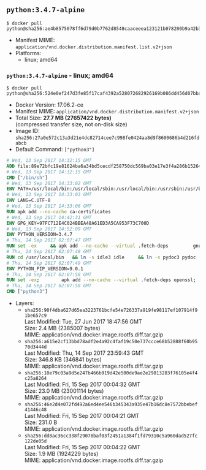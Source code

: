 ## `python:3.4.7-alpine`

```console
$ docker pull python@sha256:ae4b8575078ff6d79d0b7762d8548caaceeea123121b078200b9a42b37e47307
```

-	Manifest MIME: `application/vnd.docker.distribution.manifest.list.v2+json`
-	Platforms:
	-	linux; amd64

### `python:3.4.7-alpine` - linux; amd64

```console
$ docker pull python@sha256:524e0ef247d3fe85f17caf4392a528072682926169b086dd456d07bba8280af8
```

-	Docker Version: 17.06.2-ce
-	Manifest MIME: `application/vnd.docker.distribution.manifest.v2+json`
-	Total Size: **27.7 MB (27657422 bytes)**  
	(compressed transfer size, not on-disk size)
-	Image ID: `sha256:27a0e572c13a3d21e4dc82714cee7c998fe0424aa8d9f8600686b4d216fdabcb`
-	Default Command: `["python3"]`

```dockerfile
# Wed, 13 Sep 2017 14:32:15 GMT
ADD file:89e72bfc19e81624ba6a34bd5cecdf258750dc569ba03e17e3f4a286b1526461 in / 
# Wed, 13 Sep 2017 14:32:15 GMT
CMD ["/bin/sh"]
# Wed, 13 Sep 2017 14:33:02 GMT
ENV PATH=/usr/local/bin:/usr/local/sbin:/usr/local/bin:/usr/sbin:/usr/bin:/sbin:/bin
# Wed, 13 Sep 2017 14:33:03 GMT
ENV LANG=C.UTF-8
# Wed, 13 Sep 2017 14:33:06 GMT
RUN apk add --no-cache ca-certificates
# Wed, 13 Sep 2017 14:42:31 GMT
ENV GPG_KEY=97FC712E4C024BBEA48A61ED3A5CA953F73C700D
# Wed, 13 Sep 2017 14:52:09 GMT
ENV PYTHON_VERSION=3.4.7
# Thu, 14 Sep 2017 02:07:47 GMT
RUN set -ex 	&& apk add --no-cache --virtual .fetch-deps 		gnupg 		openssl 		tar 		xz 		&& wget -O python.tar.xz "https://www.python.org/ftp/python/${PYTHON_VERSION%%[a-z]*}/Python-$PYTHON_VERSION.tar.xz" 	&& wget -O python.tar.xz.asc "https://www.python.org/ftp/python/${PYTHON_VERSION%%[a-z]*}/Python-$PYTHON_VERSION.tar.xz.asc" 	&& export GNUPGHOME="$(mktemp -d)" 	&& gpg --keyserver ha.pool.sks-keyservers.net --recv-keys "$GPG_KEY" 	&& gpg --batch --verify python.tar.xz.asc python.tar.xz 	&& rm -rf "$GNUPGHOME" python.tar.xz.asc 	&& mkdir -p /usr/src/python 	&& tar -xJC /usr/src/python --strip-components=1 -f python.tar.xz 	&& rm python.tar.xz 		&& apk add --no-cache --virtual .build-deps  		bzip2-dev 		coreutils 		dpkg-dev dpkg 		expat-dev 		gcc 		gdbm-dev 		libc-dev 		libffi-dev 		linux-headers 		make 		ncurses-dev 		openssl 		openssl-dev 		pax-utils 		readline-dev 		sqlite-dev 		tcl-dev 		tk 		tk-dev 		xz-dev 		zlib-dev 	&& apk del .fetch-deps 		&& cd /usr/src/python 	&& gnuArch="$(dpkg-architecture --query DEB_BUILD_GNU_TYPE)" 	&& ./configure 		--build="$gnuArch" 		--enable-loadable-sqlite-extensions 		--enable-shared 		--with-system-expat 		--with-system-ffi 		--without-ensurepip 	&& make -j "$(nproc)" 	&& make install 		&& runDeps="$( 		scanelf --needed --nobanner --recursive /usr/local 			| awk '{ gsub(/,/, "\nso:", $2); print "so:" $2 }' 			| sort -u 			| xargs -r apk info --installed 			| sort -u 	)" 	&& apk add --virtual .python-rundeps $runDeps 	&& apk del .build-deps 		&& find /usr/local -depth 		\( 			\( -type d -a \( -name test -o -name tests \) \) 			-o 			\( -type f -a \( -name '*.pyc' -o -name '*.pyo' \) \) 		\) -exec rm -rf '{}' + 	&& rm -rf /usr/src/python
# Thu, 14 Sep 2017 02:07:48 GMT
RUN cd /usr/local/bin 	&& ln -s idle3 idle 	&& ln -s pydoc3 pydoc 	&& ln -s python3 python 	&& ln -s python3-config python-config
# Thu, 14 Sep 2017 02:07:49 GMT
ENV PYTHON_PIP_VERSION=9.0.1
# Thu, 14 Sep 2017 02:07:58 GMT
RUN set -ex; 		apk add --no-cache --virtual .fetch-deps openssl; 		wget -O get-pip.py 'https://bootstrap.pypa.io/get-pip.py'; 		apk del .fetch-deps; 		python get-pip.py 		--disable-pip-version-check 		--no-cache-dir 		"pip==$PYTHON_PIP_VERSION" 	; 	pip --version; 		find /usr/local -depth 		\( 			\( -type d -a \( -name test -o -name tests \) \) 			-o 			\( -type f -a \( -name '*.pyc' -o -name '*.pyo' \) \) 		\) -exec rm -rf '{}' +; 	rm -f get-pip.py
# Thu, 14 Sep 2017 02:07:58 GMT
CMD ["python3"]
```

-	Layers:
	-	`sha256:90f4dba627d65ea3223761bcfe54e726337a919fe98117ef107914f91be657c9`  
		Last Modified: Tue, 27 Jun 2017 18:47:56 GMT  
		Size: 2.4 MB (2385007 bytes)  
		MIME: application/vnd.docker.image.rootfs.diff.tar.gzip
	-	`sha256:a615e2cf13bbd78adf2e4a92c4faf19c50e737ccce68b52888f60b9570d3444d`  
		Last Modified: Thu, 14 Sep 2017 23:59:43 GMT  
		Size: 346.8 KB (346841 bytes)  
		MIME: application/vnd.docker.image.rootfs.diff.tar.gzip
	-	`sha256:10e79c03a9d5e247b466b919d42e500de9ae2e29813283f76105e4f4c25a8264`  
		Last Modified: Fri, 15 Sep 2017 00:04:32 GMT  
		Size: 23.0 MB (23001114 bytes)  
		MIME: application/vnd.docker.image.rootfs.diff.tar.gzip
	-	`sha256:46e2d4e072fd492a6ed4ee546b345343a935e47b16dc8e7572bbebef41446c48`  
		Last Modified: Fri, 15 Sep 2017 00:04:21 GMT  
		Size: 231.0 B  
		MIME: application/vnd.docker.image.rootfs.diff.tar.gzip
	-	`sha256:dd8ac36cc338f29078baf03f2451a1384f1fd79310c5a960dad527fc122de05d`  
		Last Modified: Fri, 15 Sep 2017 00:04:22 GMT  
		Size: 1.9 MB (1924229 bytes)  
		MIME: application/vnd.docker.image.rootfs.diff.tar.gzip
